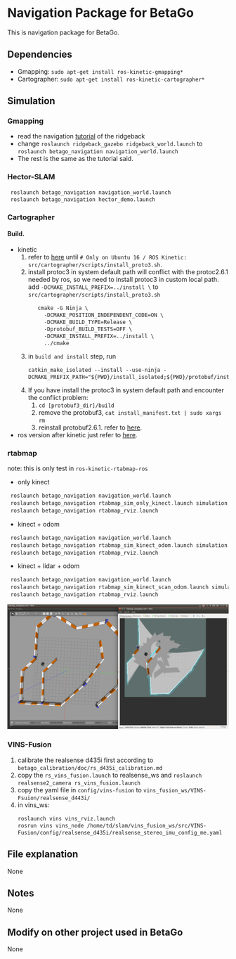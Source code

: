 # Navigation Package for BetaGo 
This is navigation package for BetaGo.
## Dependencies
- Gmapping: `sudo apt-get install ros-kinetic-gmapping*`
- Cartographer: `sudo apt-get install ros-kinetic-cartographer*`
## Simulation
### Gmapping
- read the navigation [tutorial](http://www.clearpathrobotics.com/assets/guides/ridgeback/navigation.html) of the ridgeback
- change `roslaunch ridgeback_gazebo ridgeback_world.launch` to `roslaunch betago_navigation navigation_world.launch`
- The rest is the same as the tutorial said.

### Hector-SLAM
```
 roslaunch betago_navigation navigation_world.launch
 roslaunch betago_navigation hector_demo.launch
```
### Cartographer
#### Build.
- kinetic
    1. refer to [here](https://google-cartographer-ros.readthedocs.io/en/latest/compilation.html#building-installation) until `# Only on Ubuntu 16 / ROS Kinetic: src/cartographer/scripts/install_proto3.sh`.
    2. install protoc3 in system default path will conflict with the protoc2.6.1 needed by ros, so we need to install protoc3 in custom local path. add `-DCMAKE_INSTALL_PREFIX=../install \` to `src/cartographer/scripts/install_proto3.sh`
        ```
           cmake -G Ninja \
             -DCMAKE_POSITION_INDEPENDENT_CODE=ON \
             -DCMAKE_BUILD_TYPE=Release \
             -Dprotobuf_BUILD_TESTS=OFF \
             -DCMAKE_INSTALL_PREFIX=../install \
             ../cmake
       ```
    3. in `build and install` step, run 
        ```
        catkin_make_isolated --install --use-ninja -DCMAKE_PREFIX_PATH="${PWD}/install_isolated;${PWD}/protobuf/install;${CMAKE_PREFIX_PATH}"
       ```
    4. If you have install the protoc3 in system default path and encounter the conflict problem:
        1. `cd [protobuf3_dir]/build`
        2. remove the protobuf3, `cat install_manifest.txt | sudo xargs rm`
        3. reinstall protobuf2.6.1. refer to [here](https://blog.csdn.net/lwplwf/article/details/76532804).
- ros version after kinetic just refer to [here](https://google-cartographer-ros.readthedocs.io/en/latest/compilation.html#building-installation).
### rtabmap
note: this is only test in `ros-kinetic-rtabmap-ros`
- only kinect
```asm
 roslaunch betago_navigation navigation_world.launch
 roslaunch betago_navigation rtabmap_sim_only_kinect.launch simulation:=true
 roslaunch betago_navigation rtabmap_rviz.launch
```
- kinect + odom
```asm
 roslaunch betago_navigation navigation_world.launch
 roslaunch betago_navigation rtabmap_sim_kinect_odom.launch simulation:=true
 roslaunch betago_navigation rtabmap_rviz.launch
```
- kinect + lidar + odom
```asm
 roslaunch betago_navigation navigation_world.launch
 roslaunch betago_navigation rtabmap_sim_kinect_scan_odom.launch simulation:=true
 roslaunch betago_navigation rtabmap_rviz.launch
```
![kinect + lidar + odom mapping result](../media/rtabmap_3.png)

### VINS-Fusion
1. calibrate the realsense d435i first according to `betago_calibration/doc/rs_d435i_calibration.md`
2. copy the `rs_vins_fusion.launch` to realsense_ws and `roslaunch realsense2_camera rs_vins_fusion.launch `
3. copy the yaml file in `config/vins-fusion` to `vins_fusion_ws/VINS-Fsuion/realsense_d443i/`
4. in vins_ws:
    ```
   roslaunch vins vins_rviz.launch
   rosrun vins vins_node /home/td/slam/vins_fusion_ws/src/VINS-Fusion/config/realsense_d435i/realsense_stereo_imu_config_me.yaml
   ```
## File explanation
None
## Notes
None

## Modify on other project used in BetaGo
None
